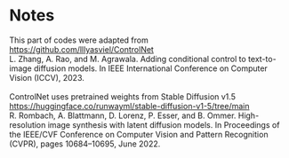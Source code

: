 # Notes

This part of codes were adapted from https://github.com/lllyasviel/ControlNet \
L. Zhang, A. Rao, and M. Agrawala. Adding conditional control to text-to-image diffusion models. In IEEE International Conference on Computer Vision (ICCV), 2023. \
\
ControlNet uses pretrained weights from Stable Diffusion v1.5 https://huggingface.co/runwayml/stable-diffusion-v1-5/tree/main \
R. Rombach, A. Blattmann, D. Lorenz, P. Esser, and B. Ommer. High-resolution image synthesis with latent diffusion models. In Proceedings of the IEEE/CVF Conference on Computer Vision and Pattern Recognition (CVPR), pages 10684–10695, June 2022.
